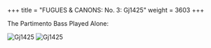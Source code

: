 +++
title = "FUGUES & CANONS: No. 3: Gj1425"
weight = 3603
+++

The Partimento Bass Played Alone:

![Gj1425](/img/03FenBk6p1.jpg)
![Gj1425](/img/03FenBk6p2.jpg)
